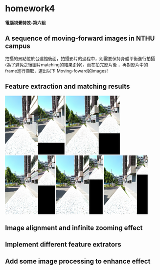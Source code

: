 # homework4
  
**電腦視覺特效-第六組**  
  
##  A sequence of moving-forward images in NTHU campus
拍攝的景點位於台達館後面，拍攝影片的過程中，則需要保持身體平衡進行拍攝(為了避免之後圖片matching的結果歪掉)。而在拍完影片後
，再對影片中的frame進行擷取，選出以下 Moving-foward的images!

## Feature extraction and matching results

<img src="https://github.com/TingWeiHuang22/homework4/blob/master/picture/ORB/matches1.jpg" width="194" height="192">
<img src="https://github.com/TingWeiHuang22/homework4/blob/master/picture/ORB/matches2.jpg" width="177" height="192">
<img src="https://github.com/TingWeiHuang22/homework4/blob/master/picture/ORB/matches3.jpg" width="163" height="192">
<img src="https://github.com/TingWeiHuang22/homework4/blob/master/picture/ORB/matches4.jpg" width="152" height="192">
<img src="https://github.com/TingWeiHuang22/homework4/blob/master/picture/ORB/matches5.jpg" width="143" height="192">

## Image alignment and infinite zooming effect

## Implement different feature extrators

## Add some image processing to enhance effect
